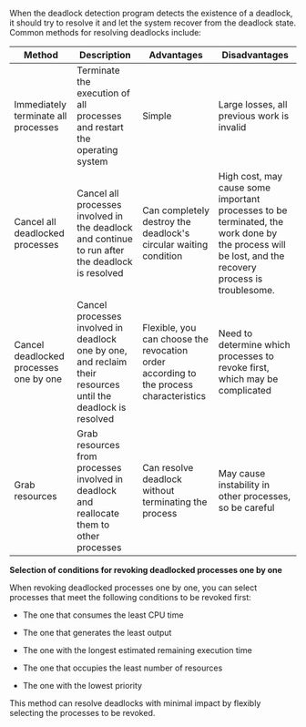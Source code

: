 When the deadlock detection program detects the existence of a deadlock, it should try to resolve it and let the system recover from the deadlock state. Common methods for resolving deadlocks include:

| Method | Description | Advantages | Disadvantages |
| ---------------- | ------------------------------------------------ | -------------------------------- | ------------------------------------ |
| Immediately terminate all processes | Terminate the execution of all processes and restart the operating system | Simple | Large losses, all previous work is invalid |
| Cancel all deadlocked processes | Cancel all processes involved in the deadlock and continue to run after the deadlock is resolved | Can completely destroy the deadlock's circular waiting condition | High cost, may cause some important processes to be terminated, the work done by the process will be lost, and the recovery process is troublesome. |
| Cancel deadlocked processes one by one | Cancel processes involved in deadlock one by one, and reclaim their resources until the deadlock is resolved | Flexible, you can choose the revocation order according to the process characteristics | Need to determine which processes to revoke first, which may be complicated |
| Grab resources | Grab resources from processes involved in deadlock and reallocate them to other processes | Can resolve deadlock without terminating the process | May cause instability in other processes, so be careful |

**Selection of conditions for revoking deadlocked processes one by one**

When revoking deadlocked processes one by one, you can select processes that meet the following conditions to be revoked first:

- The one that consumes the least CPU time

- The one that generates the least output
- The one with the longest estimated remaining execution time
- The one that occupies the least number of resources
- The one with the lowest priority

This method can resolve deadlocks with minimal impact by flexibly selecting the processes to be revoked.